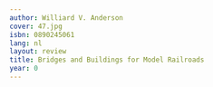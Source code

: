 ```yaml
---
author: Williard V. Anderson
cover: 47.jpg
isbn: 0890245061
lang: nl
layout: review
title: Bridges and Buildings for Model Railroads
year: 0
---
```

